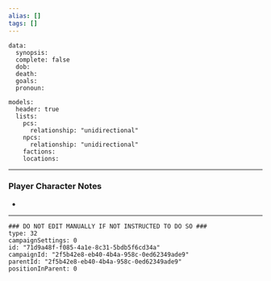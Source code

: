 ```yaml
---
alias: []
tags: []
---
```

```RpgManagerData
data: 
  synopsis: 
  complete: false
  dob: 
  death: 
  goals: 
  pronoun: 
```
```RpgManager
models: 
  header: true
  lists: 
    pcs: 
      relationship: "unidirectional"
    npcs: 
      relationship: "unidirectional"
    factions: 
    locations: 
```
---
### Player Character Notes
 - 

---
```RpgManagerID
### DO NOT EDIT MANUALLY IF NOT INSTRUCTED TO DO SO ###
type: 32
campaignSettings: 0
id: "71d9a48f-f085-4a1e-8c31-5bdb5f6cd34a"
campaignId: "2f5b42e8-eb40-4b4a-958c-0ed62349ade9"
parentId: "2f5b42e8-eb40-4b4a-958c-0ed62349ade9"
positionInParent: 0
```
